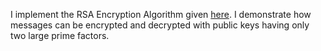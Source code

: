 I implement the RSA Encryption Algorithm given [here](https://www.geeksforgeeks.org/rsa-algorithm-cryptography/). I demonstrate how messages can be encrypted and decrypted with public keys having only two large prime factors.

